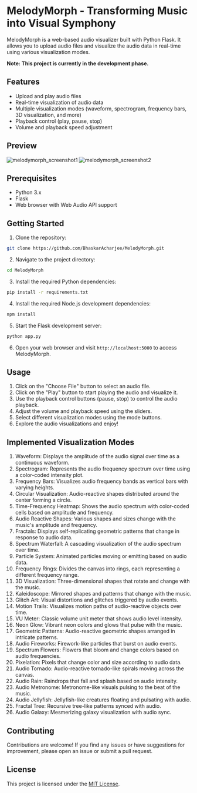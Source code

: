 # MelodyMorph - Transforming Music into Visual Symphony

MelodyMorph is a web-based audio visualizer built with Python Flask. It allows you to upload audio files and visualize the audio data in real-time using various visualization modes.

**Note: This project is currently in the development phase.**

## Features

- Upload and play audio files
- Real-time visualization of audio data
- Multiple visualization modes (waveform, spectrogram, frequency bars, 3D visualization, and more)
- Playback control (play, pause, stop)
- Volume and playback speed adjustment

## Preview

![melodymorph_screenshot1](https://github.com/BhaskarAcharjee/MelodyMorph/assets/76872572/5ee5789b-a945-4e75-99a6-9363a2615a0f)
![melodymorph_screenshot2](https://github.com/BhaskarAcharjee/MelodyMorph/assets/76872572/d453ac6e-063b-4ad9-8c02-2a31bd730b98)

## Prerequisites

- Python 3.x
- Flask
- Web browser with Web Audio API support

## Getting Started

1. Clone the repository:

```bash
git clone https://github.com/BhaskarAcharjee/MelodyMorph.git
```

2. Navigate to the project directory:

```bash
cd MelodyMorph
```

3. Install the required Python dependencies:

```bash
pip install -r requirements.txt
```

4. Install the required Node.js development dependencies:

```bash
npm install
```

5. Start the Flask development server:

```bash
python app.py
```

6. Open your web browser and visit `http://localhost:5000` to access MelodyMorph.

## Usage

1. Click on the "Choose File" button to select an audio file.
2. Click on the "Play" button to start playing the audio and visualize it.
3. Use the playback control buttons (pause, stop) to control the audio playback.
4. Adjust the volume and playback speed using the sliders.
5. Select different visualization modes using the mode buttons.
6. Explore the audio visualizations and enjoy!

## Implemented Visualization Modes

1. Waveform: Displays the amplitude of the audio signal over time as a continuous waveform.
2. Spectrogram: Represents the audio frequency spectrum over time using a color-coded intensity plot.
3. Frequency Bars: Visualizes audio frequency bands as vertical bars with varying heights.
4. Circular Visualization: Audio-reactive shapes distributed around the center forming a circle.
5. Time-Frequency Heatmap: Shows the audio spectrum with color-coded cells based on amplitude and frequency.
6. Audio Reactive Shapes: Various shapes and sizes change with the music's amplitude and frequency.
7. Fractals: Displays self-replicating geometric patterns that change in response to audio data.
8. Spectrum Waterfall: A cascading visualization of the audio spectrum over time.
9. Particle System: Animated particles moving or emitting based on audio data.
10. Frequency Rings: Divides the canvas into rings, each representing a different frequency range.
11. 3D Visualization: Three-dimensional shapes that rotate and change with the music.
12. Kaleidoscope: Mirrored shapes and patterns that change with the music.
13. Glitch Art: Visual distortions and glitches triggered by audio events.
14. Motion Trails: Visualizes motion paths of audio-reactive objects over time.
15. VU Meter: Classic volume unit meter that shows audio level intensity.
16. Neon Glow: Vibrant neon colors and glows that pulse with the music.
17. Geometric Patterns: Audio-reactive geometric shapes arranged in intricate patterns.
18. Audio Fireworks: Firework-like particles that burst on audio events.
19. Spectrum Flowers: Flowers that bloom and change colors based on audio frequencies.
20. Pixelation: Pixels that change color and size according to audio data.
21. Audio Tornado: Audio-reactive tornado-like spirals moving across the canvas.
22. Audio Rain: Raindrops that fall and splash based on audio intensity.
23. Audio Metronome: Metronome-like visuals pulsing to the beat of the music.
24. Audio Jellyfish: Jellyfish-like creatures floating and pulsating with audio.
25. Fractal Tree: Recursive tree-like patterns synced with audio.
26. Audio Galaxy: Mesmerizing galaxy visualization with audio sync.

## Contributing

Contributions are welcome! If you find any issues or have suggestions for improvement, please open an issue or submit a pull request.

## License

This project is licensed under the [MIT License](LICENSE).
